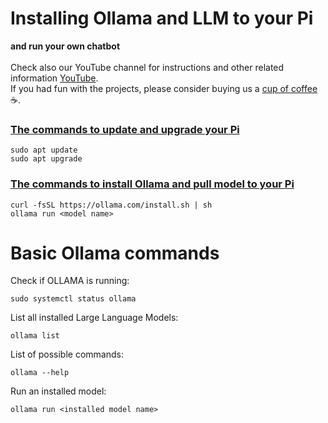 # Installing Ollama and LLM to your Pi
**and run your own chatbot**
<br>
<br>
Check also our YouTube channel for instructions and other related information [YouTube](https://www.youtube.com/@bloxylabs "YouTube").
<br>
If you had fun with the projects, please consider buying us a [cup of coffee](https://www.buymeacoffee.com/bloxylabs "cupofcoffee") :coffee:.

<h3><u>The commands to update and upgrade your Pi</u></h3>

```
sudo apt update
sudo apt upgrade
```

<h3><u>The commands to install Ollama and pull model to your Pi</u></h3>

```
curl -fsSL https://ollama.com/install.sh | sh
ollama run <model name>
```

# Basic Ollama commands

Check if OLLAMA is running:
```
sudo systemctl status ollama
```
List all installed Large Language Models:
```
ollama list
```
List of possible commands:
```
ollama --help
```
Run an installed model:
```
ollama run <installed model name>
```
